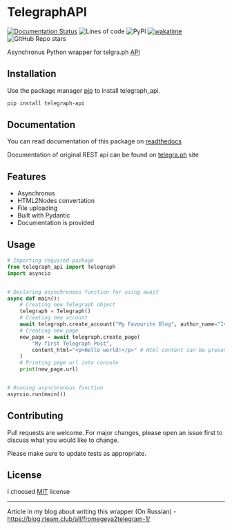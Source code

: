 # TelegraphAPI
[![Documentation Status](https://readthedocs.org/projects/telegraph-api/badge/?version=latest)](https://telegraph-api.readthedocs.io/en/latest/?badge=latest)
![Lines of code](https://img.shields.io/tokei/lines/github/IvanProgramming/Telegraph_API?style=flat)
![PyPI](https://img.shields.io/pypi/v/telegraph-api)
[![wakatime](https://wakatime.com/badge/github/IvanProgramming/Telegraph_api.svg)](https://wakatime.com/badge/github/IvanProgramming/Telegraph_api)
![GitHub Repo stars](https://img.shields.io/github/stars/IvanProgramming/Telegraph_api?style=social)

Asynchronus Python wrapper for telgra.ph [API](https://telegra.ph/api)

## Installation

Use the package manager [pip](https://pip.pypa.io/en/stable/) to install telegraph_api.

```bash
pip install telegraph-api
```

## Documentation

You can read documentation of this package on [readthedocs](https://telegraph-api.readthedocs.io/en/latest/index.html)

Documentation of original REST api can be found on [telegra.ph](https://telegra.ph/api) site

## Features
- Asynchronus 
- HTML2Nodes convertation
- File uploading
- Built with Pydantic
- Documentation is provided
## Usage

```python
# Importing required package
from telegraph_api import Telegraph
import asyncio


# Declaring asynchronous function for using await
async def main():
    # Creating new Telegraph object
    telegraph = Telegraph()
    # Creating new account
    await telegraph.create_account("My Favourite Blog", author_name="Ivan")
    # Creating new page
    new_page = await telegraph.create_page(
        "My first Telegraph Post",
        content_html="<p>Hello world!</p>" # Html content can be presented      
    )
    # Printing page url into console
    print(new_page.url)


# Running asynchronous function
asyncio.run(main())
```

## Contributing

Pull requests are welcome. For major changes, please open an issue first to discuss what you would like to change.

Please make sure to update tests as appropriate.

## License

I choosed [MIT](https://choosealicense.com/licenses/mit/) license

-----------

Article in my blog about writing this wrapper (On Russian) - https://blog.rteam.club/all/fromegeya2telegram-1/
